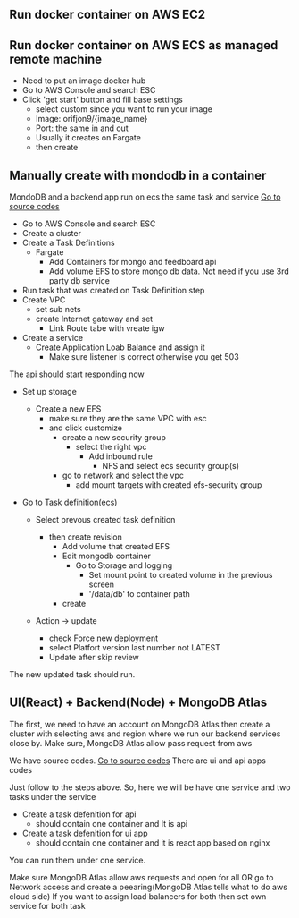 ## Run docker container on AWS EC2

## Run docker container on AWS ECS as managed remote machine
- Need to put an image docker hub
- Go to AWS Console and search ESC
- Click 'get start' button and fill base settings
    - select custom since you want to run your image 
    - Image: orifjon9/{image_name}
    - Port: the same in and out
    - Usually it creates on Fargate
    - then create

## Manually create with mondodb in a container
MondoDB and a backend app run on ecs the same task and service
[Go to source codes](https://github.com/orifjon9/FeedBoard)


- Go to AWS Console and search ESC
- Create a cluster
- Create a Task Definitions
    - Fargate
        - Add Containers for mongo and feedboard api
        - Add volume EFS to store mongo db data. Not need if you use 3rd party db service
- Run task that was created on Task Definition step
- Create VPC 
    - set sub nets
    - create Internet gateway and set
        - Link Route tabe with vreate igw
- Create a service
    - Create Application Loab Balance and assign it
        - Make sure listener is correct otherwise you get 503

The api should start responding now
- Set up storage 
    - Create a new EFS
        - make sure they are the same VPC with esc
        - and click customize
            - create a new security group
                - select the right vpc
                    - Add inbound rule
                        -  NFS and select ecs security group(s)
            - go to network and select the vpc
                - add mount targets with created efs-security group

- Go to Task definition(ecs)
    - Select prevous created task definition
        - then create revision
            - Add volume that created EFS
            -  Edit mongodb container
                - Go to Storage and logging
                    - Set mount point to created volume in the previous screen
                    - '/data/db' to container path
            -  create

     - Action -> update
        - check Force new deployment
        - select Platfort version last number not LATEST
        - Update after skip review

The new updated task should run.


## UI(React) + Backend(Node) + MongoDB Atlas
The first, we need to have an account on MongoDB Atlas then create a cluster with selecting aws and region where we run our backend services close by. Make sure, MongoDB Atlas allow pass request from aws

We have source codes. [Go to source codes](https://github.com/orifjon9/FeedBoard)
There are ui and api apps codes

Just follow to the steps above.  So, here we will be have one service and two tasks under the service
- Create a task defenition for api
    - should contain one container and It is api
- Create a task defenition for ui app
    - should contain one container and it is react app based on nginx

You can run them under one service.

Make sure MongoDB Atlas allow aws requests and open for all OR go to Network access and create a peearing(MongoDB Atlas tells what to do aws cloud side)
If you want to assign load balancers for both then set own service for both task
